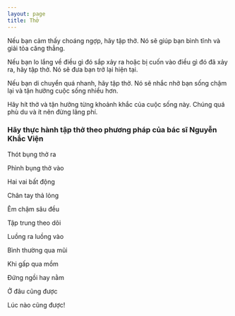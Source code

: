 ```yaml
---
layout: page
title: Thở
---
```


Nếu bạn cảm thấy choáng ngợp, hãy tập thở. Nó sẽ giúp bạn bình tĩnh và giải tỏa căng thẳng.

Nếu bạn lo lắng về điều gì đó sắp xảy ra hoặc bị cuốn vào điều gì đó đã xảy ra, hãy tập thở. Nó sẽ đưa bạn trở lại hiện tại.

Nếu bạn di chuyển quá nhanh, hãy tập thở. Nó sẽ nhắc nhở bạn sống chậm lại và tận hưởng cuộc sống nhiều hơn.

Hãy hít thở và tận hưởng từng khoảnh khắc của cuộc sống này. Chúng quá phù du và ít nên đừng lãng phí.

### Hãy thực hành tập thở theo phương pháp của bác sĩ Nguyễn Khắc Viện

Thót bụng thở ra

Phình bụng thở vào

Hai vai bất động

Chân tay thả lỏng

Êm chậm sâu đều

Tập trung theo dõi

Luồng ra luồng vào

Bình thường qua mũi

Khi gấp qua mồm

Đứng ngồi hay nằm

Ở đâu cũng được

Lúc nào cũng được!
